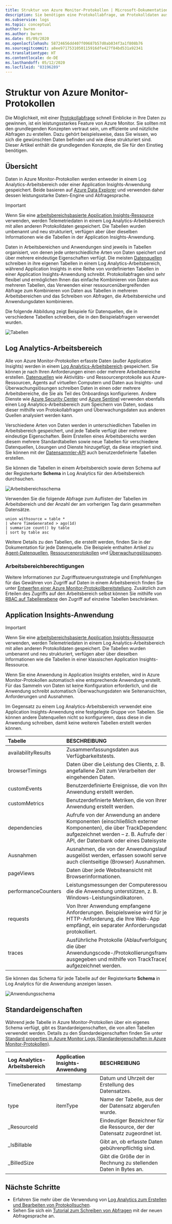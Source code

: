 ```yaml
---
title: Struktur von Azure Monitor-Protokollen | Microsoft-Dokumentation
description: Sie benötigen eine Protokollabfrage, um Protokolldaten aus Azure Monitor abzurufen.  In diesem Artikel wird beschrieben, wie neue Protokollabfragen in Azure Monitor verwendet werden. Er enthält Konzepte, die Ihnen vor dem Erstellen bekannt sein sollten.
ms.subservice: logs
ms.topic: conceptual
author: bwren
ms.author: bwren
ms.date: 05/09/2020
ms.openlocfilehash: 58724656dd407f09687b57d0ab034f3a1f808b76
ms.sourcegitcommit: a8ee9717531050115916dfe427f84bd531a92341
ms.translationtype: HT
ms.contentlocale: de-DE
ms.lasthandoff: 05/12/2020
ms.locfileid: "83196289"
---
```

# <a name="structure-of-azure-monitor-logs"></a>Struktur von Azure Monitor-Protokollen
Die Möglichkeit, mit einer [Protokollabfrage](log-query-overview.md) schnell Einblicke in Ihre Daten zu gewinnen, ist ein leistungsstarkes Feature von Azure Monitor. Sie sollten mit den grundlegenden Konzepten vertraut sein, um effiziente und nützliche Abfragen zu erstellen. Dazu gehört beispielsweise, dass Sie wissen, wo sich die gewünschten Daten befinden und wie diese strukturiert sind. Dieser Artikel enthält die grundlegenden Konzepte, die Sie für den Einstieg benötigen.

## <a name="overview"></a>Übersicht
Daten in Azure Monitor-Protokollen werden entweder in einem Log Analytics-Arbeitsbereich oder einer Application Insights-Anwendung gespeichert. Beide basieren auf [Azure Data Explorer](/azure/data-explorer/) und verwenden daher dessen leistungsstarke Daten-Engine und Abfragesprache.

> [!IMPORTANT]
> Wenn Sie eine [arbeitsbereichsbasierte Application Insights-Ressource](../app/create-workspace-resource.md) verwenden, werden Telemetriedaten in einem Log Analytics-Arbeitsbereich mit allen anderen Protokolldaten gespeichert. Die Tabellen wurden umbenannt und neu strukturiert, verfügen aber über dieselben Informationen wie die Tabellen in der Application Insights-Anwendung.

Daten in Arbeitsbereichen und Anwendungen sind jeweils in Tabellen organisiert, von denen jede unterschiedliche Arten von Daten speichert und über mehrere eindeutige Eigenschaften verfügt. Die meisten [Datenquellen](../platform/data-sources.md) schreiben in ihre eigenen Tabellen in einem Log Analytics-Arbeitsbereich, während Application Insights in eine Reihe von vordefinierten Tabellen in einer Application Insights-Anwendung schreibt. Protokollabfragen sind sehr flexibel und ermöglichen Ihnen das einfache Kombinieren von Daten aus mehreren Tabellen, das Verwenden einer ressourcenübergreifenden Abfrage zum Kombinieren von Daten aus Tabellen in mehreren Arbeitsbereichen und das Schreiben von Abfragen, die Arbeitsbereiche und Anwendungsdaten kombinieren.

Die folgende Abbildung zeigt Beispiele für Datenquellen, die in verschiedene Tabellen schreiben, die in den Beispielabfragen verwendet wurden.

![Tabellen](media/logs-structure/queries-tables.png)

## <a name="log-analytics-workspace"></a>Log Analytics-Arbeitsbereich
Alle von Azure Monitor-Protokollen erfasste Daten (außer Application Insights) werden in einem [Log Analytics-Arbeitsbereich](../platform/manage-access.md) gespeichert. Sie können je nach Ihren Anforderungen einen oder mehrere Arbeitsbereiche erstellen. [Datenquellen](../platform/data-sources.md) wie Aktivitäts- und Ressourcenprotokolle aus Azure-Ressourcen, Agents auf virtuellen Computern und Daten aus Insights- und Überwachungslösungen schreiben Daten in einen oder mehrere Arbeitsbereiche, die Sie als Teil des Onboardings konfigurieren. Andere Dienste wie [Azure Security Center](/azure/security-center/) und [Azure Sentinel](/azure/sentinel/) verwenden ebenfalls einen Log Analytics-Arbeitsbereich zum Speichern von Daten, sodass dieser mithilfe von Protokollabfragen und Überwachungsdaten aus anderen Quellen analysiert werden kann.

Verschiedene Arten von Daten werden in unterschiedlichen Tabellen im Arbeitsbereich gespeichert, und jede Tabelle verfügt über mehrere eindeutige Eigenschaften. Beim Erstellen eines Arbeitsbereichs werden diesem mehrere Standardtabellen sowie neue Tabellen für verschiedene Datenquellen, Lösungen und Dienste hinzugefügt, da diese integriert sind. Sie können mit der [Datensammler-API](../platform/data-collector-api.md) auch benutzerdefinierte Tabellen erstellen.

Sie können die Tabellen in einem Arbeitsbereich sowie deren Schema auf der Registerkarte **Schema** in Log Analytics für den Arbeitsbereich durchsuchen.

![Arbeitsbereichsschema](media/scope/workspace-schema.png)

Verwenden Sie die folgende Abfrage zum Auflisten der Tabellen im Arbeitsbereich und der Anzahl der am vorherigen Tag darin gesammelten Datensätze. 

```Kusto
union withsource = table * 
| where TimeGenerated > ago(1d)
| summarize count() by table
| sort by table asc
```
Weitere Details zu den Tabellen, die erstellt werden, finden Sie in der Dokumentation für jede Datenquelle. Die Beispiele enthalten Artikel zu [ Agent-Datenquellen](../platform/agent-data-sources.md), [Ressourcenprotokollen](../platform/diagnostic-logs-schema.md) und [Überwachungslösungen](../insights/solutions-inventory.md).

### <a name="workspace-permissions"></a>Arbeitsbereichberechtigungen
Weitere Informationen zur Zugriffssteuerungsstrategie und Empfehlungen für das Gewähren von Zugriff auf Daten in einem Arbeitsbereich finden Sie unter [Entwerfen einer Azure Monitor-Protokollbereitstellung](../platform/design-logs-deployment.md). Zusätzlich zum Erteilen des Zugriffs auf den Arbeitsbereich selbst können Sie mithilfe von [RBAC auf Tabellenebene](../platform/manage-access.md#table-level-rbac) den Zugriff auf einzelne Tabellen beschränken.

## <a name="application-insights-application"></a>Application Insights-Anwendung

> [!IMPORTANT]
> Wenn Sie eine [arbeitsbereichsbasierte Application Insights-Ressource](../app/create-workspace-resource.md) verwenden, werden Telemetriedaten in einem Log Analytics-Arbeitsbereich mit allen anderen Protokolldaten gespeichert. Die Tabellen wurden umbenannt und neu strukturiert, verfügen aber über dieselben Informationen wie die Tabellen in einer klassischen Application Insights-Ressource.

Wenn Sie eine Anwendung in Application Insights erstellen, wird in Azure Monitor-Protokollen automatisch eine entsprechende Anwendung erstellt. Für das Sammeln von Daten ist keine Konfiguration erforderlich, und die Anwendung schreibt automatisch Überwachungsdaten wie Seitenansichten, Anforderungen und Ausnahmen.

Im Gegensatz zu einem Log Analytics-Arbeitsbereich verwendet eine Application Insights-Anwendung eine festgelegte Gruppe von Tabellen. Sie können andere Datenquellen nicht so konfigurieren, dass diese in die Anwendung schreiben, damit keine weiteren Tabellen erstellt werden können. 

| Tabelle | BESCHREIBUNG | 
|:---|:---|
| availabilityResults | Zusammenfassungsdaten aus Verfügbarkeitstests. |
| browserTimings      | Daten über die Leistung des Clients, z. B. die angefallene Zeit zum Verarbeiten der eingehenden Daten. |
| customEvents        | Benutzerdefinierte Ereignisse, die von Ihrer Anwendung erstellt werden. |
| customMetrics       | Benutzerdefinierte Metriken, die von Ihrer Anwendung erstellt werden. |
| dependencies        | Aufrufe von der Anwendung an andere Komponenten (einschließlich externer Komponenten), die über TrackDependency() aufgezeichnet werden – z. B. Aufrufe der REST-API, der Datenbank oder eines Dateisystems. |
| Ausnahmen          | Ausnahmen, die von der Anwendungslaufzeit ausgelöst werden, erfassen sowohl server- als auch clientseitige (Browser) Ausnahmen.|
| pageViews           | Daten über jede Websiteansicht mit Browserinformationen. |
| performanceCounters | Leistungsmessungen der Computeressourcen, die die Anwendung unterstützen, z. B. Windows-Leistungsindikatoren. |
| requests            | Von Ihrer Anwendung empfangene Anforderungen. Beispielsweise wird für jede HTTP-Anforderung, die Ihre Web-App empfängt, ein separater Anforderungsdatensatz protokolliert.  |
| traces              | Ausführliche Protokolle (Ablaufverfolgungen), die über Anwendungscode-/Protokollierungsframeworks ausgegeben und mithilfe von TrackTrace() aufgezeichnet werden. |

Sie können das Schema für jede Tabelle auf der Registerkarte **Schema** in Log Analytics für die Anwendung anzeigen lassen.

![Anwendungsschema](media/scope/application-schema.png)

## <a name="standard-properties"></a>Standardeigenschaften
Während jede Tabelle in Azure Monitor-Protokollen über ein eigenes Schema verfügt, gibt es Standardeigenschaften, die von allen Tabellen verwendet werden. Details zu den Standardeigenschaften finden Sie unter [Standard properties in Azure Monitor Logs (Standardeigenschaften in Azure Monitor-Protokollen)](../platform/log-standard-properties.md).

| Log Analytics-Arbeitsbereich | Application Insights-Anwendung | BESCHREIBUNG |
|:---|:---|:---|
| TimeGenerated | timestamp  | Datum und Uhrzeit der Erstellung des Datensatzes. |
| type          | itemType   | Name der Tabelle, aus der der Datensatz abgerufen wurde. |
| _ResourceId   |            | Eindeutiger Bezeichner für die Ressource, der der Datensatz zugeordnet ist. |
| _IsBillable   |            | Gibt an, ob erfasste Daten gebührenpflichtig sind. |
| _BilledSize   |            | Gibt die Größe der in Rechnung zu stellenden Daten in Bytes an. |

## <a name="next-steps"></a>Nächste Schritte
- Erfahren Sie mehr über die Verwendung von [Log Analytics zum Erstellen und Bearbeiten von Protokollsuchen](../log-query/portals.md).
- Sehen Sie sich ein [Tutorial zum Schreiben von Abfragen](../log-query/get-started-queries.md) mit der neuen Abfragesprache an.